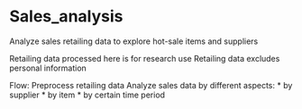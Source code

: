 # Sales_analysis
Analyze sales retailing data to explore hot-sale items and suppliers

Retailing data processed here is for research use
Retailing data excludes personal information

Flow:
Preprocess retailing data
Analyze sales data by different aspects:
    * by supplier
    * by item
    * by certain time period

